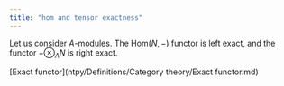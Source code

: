 ```yaml
---
title: "hom and tensor exactness"
---
```


Let us consider $A$-modules. The $\text{Hom}(N,-)$ functor is left exact, and the functor $-\otimes_A N$ is right exact.

[Exact functor](ntpy/Definitions/Category theory/Exact functor.md)
